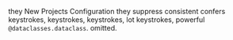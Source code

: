 they
New
Projects
Configuration
they
suppress
consistent
confers
keystrokes,
keystrokes,
keystrokes,
lot
keystrokes,
powerful
`@dataclasses.dataclass`.
omitted.